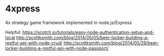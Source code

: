 4xpress
=======

4x strategy game framework implemented in node.js/Express

Helpful:
https://scotch.io/tutorials/easy-node-authentication-setup-and-local
http://scottksmith.com/blog/2014/05/05/beer-locker-building-a-restful-api-with-node-crud/
http://scottksmith.com/blog/2014/05/29/beer-locker-building-a-restful-api-with-node-passport/